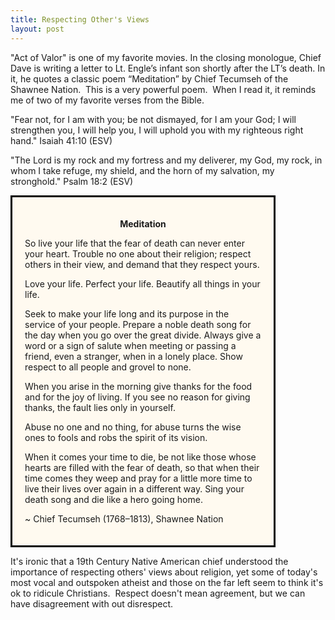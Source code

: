 ```yaml
---
title: Respecting Other's Views
layout: post
---
```


"Act of Valor" is one of my favorite movies. In the closing monologue, Chief Dave is writing a letter to Lt. Engle’s infant son shortly after the LT’s death. In it, he quotes a classic poem “Meditation” by Chief Tecumseh of the Shawnee Nation.  This is a very powerful poem.  When I read it, it reminds me of two of my favorite verses from the Bible.

"Fear not, for I am with you; be not dismayed, for I am your God; I will strengthen you, I will help you, I will uphold you with my righteous right hand."
Isaiah 41:10 (ESV)

"The Lord is my rock and my fortress and my deliverer, my God, my rock, in whom I take refuge, my shield, and the horn of my salvation, my stronghold."
Psalm 18:2 (ESV)

<div style="background-color: #fffaf0; padding: 20px; border-style: solid; border-color: black; width: 75%; align: center">
<p><center><b>Meditation</b></center></p>

<p>So live your life that the fear of death can never enter your heart. Trouble no one about their religion; respect others in their view, and demand that they respect yours.</p>

<p>Love your life. Perfect your life. Beautify all things in your life.</p>

<p>Seek to make your life long and its purpose in the service of your people. Prepare a noble death song for the day when you go over the great divide. Always give a word or a sign of salute when meeting or passing a friend, even a stranger, when in a lonely place. Show respect to all people and grovel to none.</p>

<p>When you arise in the morning give thanks for the food and for the joy of living. If you see no reason for giving thanks, the fault lies only in yourself.</p>

<p>Abuse no one and no thing, for abuse turns the wise ones to fools and robs the spirit of its vision.</p>

<p>When it comes your time to die, be not like those whose hearts are filled with the fear of death, so that when their time comes they weep and pray for a little more time to live their lives over again in a different way. Sing your death song and die like a hero going home.</p>

~ Chief Tecumseh (1768–1813), Shawnee Nation
</div>

<p>It's ironic that a 19th Century Native American chief understood the importance of respecting others' views about religion, yet some of today's most vocal and outspoken atheist and those on the far left seem to think it's ok to ridicule Christians.  Respect doesn't mean agreement, but we can have disagreement with out disrespect.</p>
